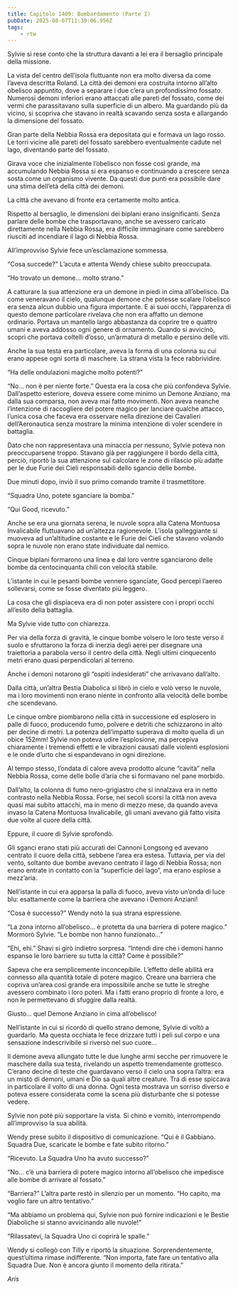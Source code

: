 ```yaml
---
title: Capitolo 1409: Bombardamento (Parte I)
pubDate: 2025-08-07T11:30:06.956Z
tags:
    - rtw
---
```



Sylvie si rese conto che la struttura davanti a lei era il bersaglio principale della missione.


La vista del centro dell’isola fluttuante non era molto diversa da come l’aveva descritta Roland. La città dei demoni era costruita intorno all’alto obelisco appuntito, dove a separare i due c’era un profondissimo fossato. Numerosi demoni inferiori erano attaccati alle pareti del fossato, come dei vermi che parassitavano sulla superficie di un albero. Ma guardando più da vicino, si scopriva che stavano in realtà scavando senza sosta e allargando la dimensione del fossato.


Gran parte della Nebbia Rossa era depositata qui e formava un lago rosso. Le torri vicine alle pareti del fossato sarebbero eventualmente cadute nel lago, diventando parte del fossato.


Girava voce che inizialmente l’obelisco non fosse così grande, ma accumulando Nebbia Rossa si era espanso e continuando a crescere senza sosta come un organismo vivente. Da questi due punti era possibile dare una stima dell’età della città dei demoni.


La città che avevano di fronte era certamente molto antica.


Rispetto al bersaglio, le dimensioni dei biplani erano insignificanti. Senza parlare delle bombe che trasportavano, anche se avessero caricato direttamente nella Nebbia Rossa, era difficile immaginare come sarebbero riusciti ad incendiare il lago di Nebbia Rossa.


All’improvviso Sylvie fece un’esclamazione sommessa.


“Cosa succede?” L’acuta e attenta Wendy chiese subito preoccupata.


“Ho trovato un demone... molto strano.”


A catturare la sua attenzione era un demone in piedi in cima all’obelisco. Da come veneravano il cielo, qualunque demone che potesse scalare l’obelisco era senza alcun dubbio una figura importante. E ai suoi occhi, l’apparenza di questo demone particolare rivelava che non era affatto un demone ordinario. Portava un mantello largo abbastanza da coprire tre o quattro umani e aveva addosso ogni genere di ornamento. Quando si avvicinò, scoprì che portava coltelli d’osso, un’armatura di metallo e persino delle viti.


Anche la sua testa era particolare, aveva la forma di una colonna su cui erano appese ogni sorta di maschere. La strana vista la fece rabbrividire.


“Ha delle ondulazioni magiche molto potenti?”


“No... non è per niente forte.” Questa era la cosa che più confondeva Sylvie. Dall’aspetto esteriore, doveva essere come minimo un Demone Anziano, ma dalla sua comparsa, non aveva mai fatto movimenti. Non aveva neanche l’intenzione di raccogliere del potere magico per lanciare qualche attacco, l’unica cosa che faceva era osservare nella direzione dei Cavalieri dell’Aeronautica senza mostrare la minima intenzione di voler scendere in battaglia.


Dato che non rappresentava una minaccia per nessuno, Sylvie poteva non preoccuparsene troppo. Stavano già per raggiungere il bordo della città, perciò, riportò la sua attenzione sul calcolare le zone di rilascio più adatte per le due Furie dei Cieli responsabili dello sgancio delle bombe.


Due minuti dopo, inviò il suo primo comando tramite il trasmettitore.


“Squadra Uno, potete sganciare la bomba.”


“Qui Good, ricevuto.”


Anche se era una giornata serena, le nuvole sopra alla Catena Montuosa Invalicabile fluttuavano ad un’altezza ragionevole. L’isola galleggiante si muoveva ad un’altitudine costante e le Furie dei Cieli che stavano volando sopra le nuvole non erano state individuate dal nemico.


Cinque biplani formarono una linea e dal loro ventre sganciarono delle bombe da centocinquanta chili con velocità stabile.


L’istante in cui le pesanti bombe vennero sganciate, Good percepì l’aereo sollevarsi, come se fosse diventato più leggero.


La cosa che gli dispiaceva era di non poter assistere con i propri occhi all’esito della battaglia.


Ma Sylvie vide tutto con chiarezza.


Per via della forza di gravità, le cinque bombe volsero le loro teste verso il suolo e sfruttarono la forza di inerzia degli aerei per disegnare una traiettoria a parabola verso il centro della città. Negli ultimi cinquecento metri erano quasi perpendicolari al terreno.


Anche i demoni notarono gli “ospiti indesiderati” che arrivavano dall’alto.


Dalla città, un’altra Bestia Diabolica si librò in cielo e volò verso le nuvole, ma i loro movimenti non erano niente in confronto alla velocità delle bombe che scendevano.


Le cinque ombre piombarono nella città in successione ed esplosero in palle di fuoco, producendo fumo, polvere e detriti che schizzarono in alto per decine di metri. La potenza dell’impatto superava di molto quella di un obice 152mm! Sylvie non poteva udire l’esplosione, ma percepiva chiaramente i tremendi effetti e le vibrazioni causati dalle violenti esplosioni e le onde d’urto che si espandevano in ogni direzione.


Al tempo stesso, l’ondata di calore aveva prodotto alcune “cavità” nella Nebbia Rossa, come delle bolle d’aria che si formavano nel pane morbido.


Dall’alto, la colonna di fumo nero-grigiastro che si innalzava era in netto contrasto nella Nebbia Rossa. Forse, nei secoli scorsi la città non aveva quasi mai subito attacchi, ma in meno di mezzo mese, da quando aveva invaso la Catena Montuosa Invalicabile, gli umani avevano già fatto visita due volte al cuore della città.


Eppure, il cuore di Sylvie sprofondò.


Gli sganci erano stati più accurati dei Cannoni Longsong ed avevano centrato il cuore della città, sebbene l’area era estesa. Tuttavia, per via del vento, soltanto due bombe avevano centrato il lago di Nebbia Rossa; non erano entrate in contatto con la “superficie del lago”, ma erano esplose a mezz’aria.


Nell’istante in cui era apparsa la palla di fuoco, aveva visto un’onda di luce blu: esattamente come la barriera che avevano i Demoni Anziani!


“Cosa è successo?” Wendy notò la sua strana espressione.


“La zona intorno all’obelisco... è protetta da una barriera di potere magico.” Mormorò Sylvie. “Le bombe non hanno funzionato...”


“Ehi, ehi.” Shavi si girò indietro sorpresa. “Intendi dire che i demoni hanno espanso le loro barriere su tutta la città? Come è possibile?”


Sapeva che era semplicemente inconcepibile. L’effetto delle abilità era connesso alla quantità totale di potere magico. Creare una barriera che copriva un’area così grande era impossibile anche se tutte le streghe avessero combinato i loro poteri. Ma i fatti erano proprio di fronte a loro, e non le permettevano di sfuggire dalla realtà.


Giusto... quel Demone Anziano in cima all’obelisco!


Nell’istante in cui si ricordò di quello strano demone, Sylvie di voltò a guardarlo. Ma questa occhiata le fece drizzare tutti i peli sul corpo e una sensazione indescrivibile si riversò nel suo cuore...


Il demone aveva allungato tutte le due lunghe armi secche per rimuovere le maschere dalla sua testa, rivelando un aspetto tremendamente grottesco. C’erano decine di teste che guardavano verso il cielo una sopra l’altra: era un misto di demoni, umani e Dio sa quali altre creature. Tra di esse spiccava in particolare il volto di una donna. Ogni testa mostrava un sorriso diverso e poteva essere considerata come la scena più disturbante che si potesse vedere.


Sylvie non poté più sopportare la vista. Si chinò e vomitò, interrompendo all’improvviso la sua abilità.


Wendy prese subito il dispositivo di comunicazione. “Qui è il Gabbiano. Squadra Due, scaricate le bombe e fate subito ritorno.”


“Ricevuto. La Squadra Uno ha avuto successo?”


“No... c’è una barriera di potere magico intorno all’obelisco che impedisce alle bombe di arrivare al fossato.”


“Barriera?” L’altra parte restò in silenzio per un momento. “Ho capito, ma voglio fare un altro tentativo.”


“Ma abbiamo un problema qui, Sylvie non può fornire indicazioni e le Bestie Diaboliche si stanno avvicinando alle nuvole!”


“Rilassatevi, la Squadra Uno ci coprirà le spalle.”


Wendy si collegò con Tilly e riportò la situazione. Sorprendentemente, quest’ultima rimase indifferente. “Non importa, fate fare un tentativo alla Squadra Due. Non è ancora giunto il momento della ritirata.”






<em>Aris</em>
                                


                                



